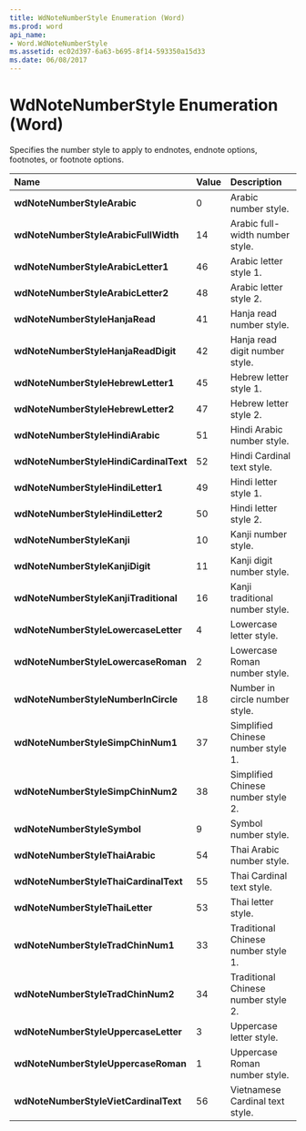 ```yaml
---
title: WdNoteNumberStyle Enumeration (Word)
ms.prod: word
api_name:
- Word.WdNoteNumberStyle
ms.assetid: ec02d397-6a63-b695-8f14-593350a15d33
ms.date: 06/08/2017
---
```



# WdNoteNumberStyle Enumeration (Word)

Specifies the number style to apply to endnotes, endnote options, footnotes, or footnote options.



|**Name**|**Value**|**Description**|
|:-----|:-----|:-----|
| **wdNoteNumberStyleArabic**|0|Arabic number style.|
| **wdNoteNumberStyleArabicFullWidth**|14|Arabic full-width number style.|
| **wdNoteNumberStyleArabicLetter1**|46|Arabic letter style 1.|
| **wdNoteNumberStyleArabicLetter2**|48|Arabic letter style 2.|
| **wdNoteNumberStyleHanjaRead**|41|Hanja read number style.|
| **wdNoteNumberStyleHanjaReadDigit**|42|Hanja read digit number style.|
| **wdNoteNumberStyleHebrewLetter1**|45|Hebrew letter style 1.|
| **wdNoteNumberStyleHebrewLetter2**|47|Hebrew letter style 2.|
| **wdNoteNumberStyleHindiArabic**|51|Hindi Arabic number style.|
| **wdNoteNumberStyleHindiCardinalText**|52|Hindi Cardinal text style.|
| **wdNoteNumberStyleHindiLetter1**|49|Hindi letter style 1.|
| **wdNoteNumberStyleHindiLetter2**|50|Hindi letter style 2.|
| **wdNoteNumberStyleKanji**|10|Kanji number style.|
| **wdNoteNumberStyleKanjiDigit**|11|Kanji digit number style.|
| **wdNoteNumberStyleKanjiTraditional**|16|Kanji traditional number style.|
| **wdNoteNumberStyleLowercaseLetter**|4|Lowercase letter style.|
| **wdNoteNumberStyleLowercaseRoman**|2|Lowercase Roman number style.|
| **wdNoteNumberStyleNumberInCircle**|18|Number in circle number style.|
| **wdNoteNumberStyleSimpChinNum1**|37|Simplified Chinese number style 1.|
| **wdNoteNumberStyleSimpChinNum2**|38|Simplified Chinese number style 2.|
| **wdNoteNumberStyleSymbol**|9|Symbol number style.|
| **wdNoteNumberStyleThaiArabic**|54|Thai Arabic number style.|
| **wdNoteNumberStyleThaiCardinalText**|55|Thai Cardinal text style.|
| **wdNoteNumberStyleThaiLetter**|53|Thai letter style.|
| **wdNoteNumberStyleTradChinNum1**|33|Traditional Chinese number style 1.|
| **wdNoteNumberStyleTradChinNum2**|34|Traditional Chinese number style 2.|
| **wdNoteNumberStyleUppercaseLetter**|3|Uppercase letter style.|
| **wdNoteNumberStyleUppercaseRoman**|1|Uppercase Roman number style.|
| **wdNoteNumberStyleVietCardinalText**|56|Vietnamese Cardinal text style.|

